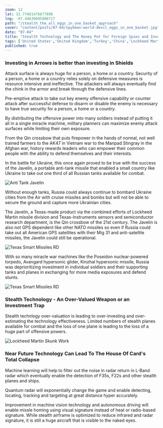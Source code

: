```yaml
---
zoom: 12
lat: 32.77461476677898
lng: -97.44639695988717
path: "/stealth_the_all_eggs_in_one_basket_approach"
cover: "content/posts/07-04/spykman-world-devil_eggs_in_one_basket.jpg"
date: "07-04"
title: "Stealth Technology and The Honey Pot for Foreign Spies and Investors"
tags: ['United States','United Kingdom','Turkey','China','Lockheed Martin','Texas Instrument','Pratt and Whitney','Russia', 'Spykman World','Nicholas Spykman'] 
published: true
---
```

### Investing in Arrows is better than investing in Shields
Attack surface is always huge for a person, a home or a country. Security of a person, a home or a country relies solely on defensive measures is resource intensive and ineffective. The attackers will always eventually find the chink in the armor and break through the defensive lines. 

Pre-emptive attack to take out key enemy offensive capability or counter attack after successful defense to disarm or disable the enemy is necessary to have true security for a person, a home or a country.

By distributing the offensive power into many soldiers instead of putting it all in a single miracle machine, military planners can maximize enemy attack surfaces while limiting their own exposure. 

From the Qin crossbow that puts firepower in the hands of normal, not well trained farmers to the AK47 in Vietnam war to the Manpad Stingray in the Afghan war, history rewards leaders who can empower their common people with the ability to defend themselves and their interests.

In the battle for Ukraine, this once again proved to be true with the success of the Javelin, a portable anti-tank missile that enabled a small country like Ukraine to take out one third of all Russian tanks available for combat. 

![Anti Tank Javelin](content/posts/07-04/the_antitank_javelin.png)

Without enough tanks, Russia could always continue to bombard Ukraine cities from the Air with cruise missiles and bombs but will not be able to secure the ground and capture more Ukrainian cities. 

The Javelin, a Texas-made product via the combined efforts of Lockheed Martin missile division and Texas-Instruments sensors and semiconductor research department, is the Qin crossbow of the 21st century. The Javelin is also not GPS dependent like other NATO missiles so even if Russia could take out all American GPS satellites with their Mig 31 and anti-satellite missiles, the Javelin could still be operational. 

![Texas Smart Missiles RD](content/posts/07-04/texas_smart_missiles_RD.png)

With so many miracle war machines like the Poseidon nuclear-powered torpedo, Avangard hypersonic glider, Kinzhal hypersonic missile, Russia was deprioritizing investment in individual soldiers and their supporting tanks and planes in exchanging for more media exposures and defend stunts.

![Texas Smart Missiles RD](content/posts/07-04/defense_poster_russian_poisedon.png)

### Stealth Technology - An Over-Valued Weapon or an Investment Trap
Stealth technlogy over-valuation is leading to over-investing and over-estimating the technology effectiveness. Limited numbers of stealth planes available for combat and the loss of one plane is leading to the loss of a huge part of offensive powers. 

![Lockheed Martin Skunk Work](content/posts/07-04/lockheed_skunk_works.png)
### Near Future Technology Can Lead To The House Of Card's Total Collapse
Machine learning will help to filter out the noise in radar return in L-Band radar which eventually enable the detection of F35s, F22s and other stealth planes and ships.

Quantum radar will exponentially change the game and enable detecting, locating, tracking and targeting at great distance hyper accurately.

Improvement in machine vision technology and autonomous driving will enable missle homing using visual signature instead of heat or radio-based signature. While stealth airframe is optimized to reduce infrared and radar signature, it is still a huge aircraft that is visible to the naked eyes.
